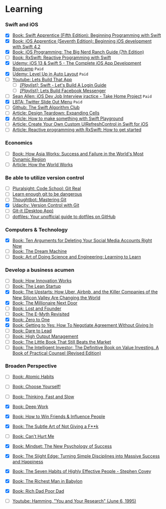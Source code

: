 # Learning 

### Swift and iOS
- [x] [Book: Swift Apprentice (Fifth Edition): Beginning Programming with Swift](https://www.amazon.com/dp/1950325075?tag=raywend-20)
- [x] [Book: iOS Apprentice (Seventh Edition): Beginning iOS development with Swift 4.2](https://www.amazon.com/iOS-Apprentice-Beginning-development-Swift/dp/194287863X)
- [x] [Book: iOS Programming: The Big Nerd Ranch Guide (7th Edition)](https://www.amazon.com/iOS-Programming-Nerd-Ranch-Guide/dp/0135264022/ref=sr_1_1?crid=2IEZUX2I3ULAZ&dchild=1&keywords=big+nerd+ranch+ios+7th&qid=1595426579&sprefix=big+nerd+ranch+i%2Caps%2C160&sr=8-1)
- [ ] [Book: RxSwift: Reactive Programming with Swift](https://www.raywenderlich.com/books/rxswift-reactive-programming-with-swift/v4.0)
- [x] [Udemy: iOS 13 & Swift 5 - The Complete iOS App Development Bootcamp](https://www.udemy.com/course/ios-13-app-development-bootcamp/) `Paid`
- [x] [Udemy: Level Up in Auto Layout](https://www.udemy.com/course/level-up-in-auto-layout/) `Paid`
- [ ] [Youtube: Lets Build That App](https://www.youtube.com/channel/UCuP2vJ6kRutQBfRmdcI92mA)
  - [ ] [_[Playlist]_: Swift - Let's Build A Login Guide](https://www.youtube.com/playlist?list=PL0dzCUj1L5JHfozquTVhV4HRy-1A_aXlv)
  - [ ] [_[Playlist]_: Lets Build Facebook Messenger](https://www.youtube.com/playlist?list=PL0dzCUj1L5JHGoEg41IJNk9QQ_hPWcyRo)
- [ ] [Sean Allen: iOS Dev Job Interview jractice - Take Home Project](https://seanallen.teachable.com/p/take-home) `Paid`
- [x] [LBTA: Twitter Slide Out Menu](https://www.letsbuildthatapp.com/course/Twitter%20Slide%20Out%20Menu) `Paid`
- [ ] [Github: The Swift Algorithm Club](https://github.com/raywenderlich/swift-algorithm-club)
- [ ] [Article: Design Teardown: Expanding Cells](http://blog.matthewcheok.com/design-teardown-preview-expanding-cells/)
- [x] [Article: How to make something with Swift Playground](https://www.freecodecamp.org/news/how-to-make-something-with-swift-playgrounds-33e560b84184/)
- [ ] [Article: Create Your Own Custom UIRefreshControl in Swift for iOS](https://medium.com/better-programming/creating-your-own-custom-uirefreshcontrol-in-swift-for-ios-78a34f525d9d)
- [ ] [Article: Reactive programming with RxSwift: How to get started](https://techbeacon.com/app-dev-testing/reactive-programming-rxswift-how-get-started)

### Economics
- [ ] [Book: How Asia Works: Success and Failure in the World's Most Dynamic Region](https://www.amazon.com/How-Asia-Works-Success-Failure/dp/080211959X/ref=tmm_hrd_swatch_0?_encoding=UTF8&qid=1545302527&sr=8-1)
- [ ] [Article: How the World Works](https://www.theatlantic.com/magazine/archive/1993/12/how-the-world-works/305854/)

### Be able to utilize version control
- [ ] [Pluralsight: Code School: Git Real](https://www.pluralsight.com/courses/code-school-git-real)
- [ ] [Learn enough git to be dangerous](http://learnenough.com/git-tutorial)
- [ ] [Thoughtbot: Mastering Git](https://thoughtbot.com/upcase/mastering-git)
- [x] [Udacity: Version Control with Git](https://www.udacity.com/course/version-control-with-git--ud123)
- [ ] [Git-it (Desktop App)](https://github.com/jlord/git-it-electron)
- [ ] [dotfiles: Your unofficial guide to dotfiles on GitHub](https://dotfiles.github.io/)

### Computers & Technology
- [x] [Book: Ten Arguments for Deleting Your Social Media Accounts Right Now](https://www.amazon.com/Arguments-Deleting-Social-Media-Accounts/dp/125019668X)
- [ ] [Book: The Dream Machine](https://www.amazon.com/Dream-Machine-Licklider-Revolution-Computing/dp/0670899763)
- [ ] [Book: Art of Doing Science and Engineering: Learning to Learn](https://www.amazon.com/Art-Doing-Science-Engineering-1997-10-01/dp/B01MZ3QPQH/ref=tmm_pap_swatch_0?_encoding=UTF8&qid=1545257883&sr=1-1)

### Develop a business acumen 
- [ ] [Book: How Innovation Works](https://www.amazon.com/How-Innovation-Works-Flourishes-Freedom/dp/0062916599)
- [ ] [Book: The Lean Startup](https://www.amazon.com/Lean-Startup-Entrepreneurs-Continuous-Innovation/dp/0307887898)
- [x] [Book: The Upstarts: How Uber, Airbnb, and the Killer Companies of the New Silicon Valley Are Changing the World](https://www.amazon.com/Upstarts-Airbnb-Companies-Silicon-Changing/dp/0316388394)
- [x] [Book: The Millionaire Next Door](https://www.amazon.com/Millionaire-Next-Door-Surprising-Americas/dp/1589795474)
- [ ] [Book: Lost and Founder](https://www.amazon.com/Lost-Founder-Painfully-Honest-Startup/dp/0735213321)
- [ ] [Book: The E-Myth Revisited](https://www.amazon.com/Myth-Revisited-Small-Businesses-About/dp/0887307280)
- [x] [Book: Zero to One](https://www.amazon.com/Zero-One-Notes-Startups-Future/dp/0804139296)
- [x] [Book: Getting to Yes: How To Negotiate Agreement Without Giving In](https://www.amazon.com/Getting-Yes-Negotiate-Agreement-Without/dp/0743526937)
- [ ] [Book: Dare to Lead](https://www.amazon.com/Dare-Lead-Brave-Conversations-Hearts/dp/0399592520)
- [ ] [Book: High Output Management](https://www.amazon.com/High-Output-Management-Andrew-Grove/dp/0679762884)
- [ ] [Book: The Little Book That Still Beats the Market](https://www.amazon.com/Little-Book-Still-Beats-Market/dp/0470624159)
- [ ] [Book: The Intelligent Investor: The Definitive Book on Value Investing. A Book of Practical Counsel (Revised Edition)](https://www.amazon.com/Intelligent-Investor-Definitive-Investing-Essentials/dp/0060555661)

### Broaden Perspective
- [ ] [Book: Atomic Habits](https://www.amazon.com/gp/product/0735211299/ref=as_li_qf_asin_il_tl?ie=UTF8&tag=jamesclear-20&creative=9325&linkCode=as2&creativeASIN=0735211299&linkId=abf7be794d09b977a31cce5f2315697f)
- [ ] [Book: Choose Yourself!](https://www.amazon.com/Choose-Yourself-James-Altucher-dp-1619610221/dp/1619610221/ref=mt_other?_encoding=UTF8&me=&qid=)
- [ ] [Book: Thinking, Fast and Slow](https://www.amazon.com/Thinking-Fast-Slow-Daniel-Kahneman/dp/0374533555)
- [x] [Book: Deep Work](https://www.amazon.com/gp/product/1455586692/ref=as_li_qf_asin_il_tl?ie=UTF8&tag=stuhac-20&creative=9325&linkCode=as2&creativeASIN=1455586692&linkId=ec7ed5a0e59a7cff8b7833d3e8e560c7)
- [x] [Book: How to Win Friends & Influence People](https://www.amazon.com/How-Win-Friends-Influence-People/dp/0671027034)
- [x] [Book: The Subtle Art of Not Giving a F**k](https://www.amazon.com/Subtle-Art-Not-Giving-Counterintuitive/dp/B01I29Y344/ref=sr_1_1?crid=2D0YPAWPV3X9F&dchild=1&keywords=the+subtle+art+of+not+giving+a+fck&qid=1597919887&s=books&sprefix=the+subtl%2Cstripbooks-intl-ship%2C396&sr=1-1)
- [ ] [Book: Can't Hurt Me](https://www.amazon.com/Cant-Hurt-Me-Master-Your/dp/1544512287)
- [x] [Book: Mindset: The New Psychology of Success](https://www.amazon.com/Mindset-Psychology-Carol-S-Dweck/dp/0345472322)
- [x] [Book: The Slight Edge: Turning Simple Disciplines into Massive Success and Happiness](https://www.amazon.com/Slight-Edge-Turning-Disciplines-Happiness/dp/1626340463)
- [x] [Book: The Seven Habits of Highly Effective People - Stephen Covey](https://www.amazon.com/Habits-Highly-Effective-People-Powerful/dp/0743269519)
- [x] [Book: The Richest Man in Babylon](https://www.amazon.com/Richest-Man-Babylon-George-Clason/dp/1505339111)
- [x] [Book: Rich Dad Poor Dad](https://www.amazon.com/Rich-Dad-Poor-Teach-Middle/dp/1612680194)
- [ ] [Youtube: Hamming, "You and Your Research" (June 6, 1995)](https://www.youtube.com/watch?v=a1zDuOPkMSw&feature=youtu.be)


